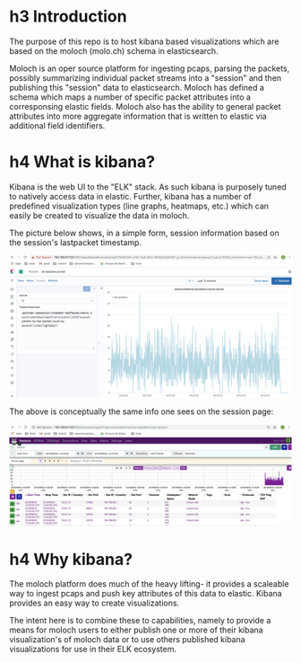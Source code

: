 

# h3 Introduction

The purpose of this repo is to host kibana based visualizations which are based on the moloch (molo.ch) schema in elasticsearch.

Moloch is an oper source platform for ingesting pcaps, parsing the packets, possibly summarizing individual packet streams into a "session" and then publishing this "session" data to elasticsearch.   Moloch has defined a schema which maps a number of specific packet attributes into a corresponsing elastic fields.  Moloch also has the ability to general packet attributes into more aggregate information that is written to elastic via additional field identifiers.

# h4 What is kibana?

Kibana is the web UI to the "ELK" stack.  As such kibana is purposely tuned to natively access data in elastic.  Further, kibana has a number of predefined visualization types (line graphs, heatmaps, etc.) which can easily be created to visualize the data in moloch. 

The picture below shows, in a simple form, session information based on the session's lastpacket timestamp.  

![](https://github.com/bf31415/moloch-kibana-examples/blob/master/Screen%20Shot%202019-09-04%20at%2008.34.03.png)

The above is conceptually the same info one sees on the session page:

![](https://github.com/bf31415/moloch-kibana-examples/blob/master/Screen%20Shot%202019-09-04%20at%2008.52.14.png)


# h4 Why kibana?

The moloch platform does much of the heavy lifting- it provides a scaleable way to ingest pcaps and push key attributes of this data to elastic.   Kibana provides an easy way to create visualizations.  

The intent here is to combine these to capabilities, namely to provide a means for moloch users to either publish one or more of their kibana visualization's of moloch data or to use others published kibana visualizations for use in their ELK ecosystem.



